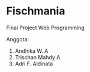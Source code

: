 # Fischmania
Final Project Web Programming

Anggota: 
1. Andhika W. A
2. Trischan Mahdy A.
3. Adri F. Aldinata
